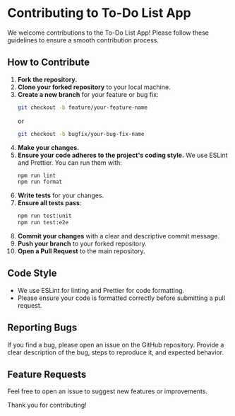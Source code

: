 # Contributing to To-Do List App

We welcome contributions to the To-Do List App! Please follow these guidelines to ensure a smooth contribution process.

## How to Contribute

1.  **Fork the repository.**
2.  **Clone your forked repository** to your local machine.
3.  **Create a new branch** for your feature or bug fix:
    ```bash
    git checkout -b feature/your-feature-name
    ```
    or
    ```bash
    git checkout -b bugfix/your-bug-fix-name
    ```
4.  **Make your changes.**
5.  **Ensure your code adheres to the project's coding style.** We use ESLint and Prettier. You can run them with:
    ```bash
    npm run lint
    npm run format
    ```
6.  **Write tests** for your changes.
7.  **Ensure all tests pass**:
    ```bash
    npm run test:unit
    npm run test:e2e
    ```
8.  **Commit your changes** with a clear and descriptive commit message.
9.  **Push your branch** to your forked repository.
10. **Open a Pull Request** to the main repository.

## Code Style

-   We use ESLint for linting and Prettier for code formatting.
-   Please ensure your code is formatted correctly before submitting a pull request.

## Reporting Bugs

If you find a bug, please open an issue on the GitHub repository. Provide a clear description of the bug, steps to reproduce it, and expected behavior.

## Feature Requests

Feel free to open an issue to suggest new features or improvements.

Thank you for contributing!
